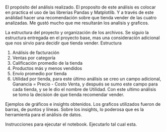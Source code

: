 El propósito del análisis realizado.
El proposito de este análisis es colocar en practica el uso de las librerias Pandas y Matplotlib.
Y a través de este análidad hacer una recomendación sobre que tienda vender de las cuatro analizadas.
Me gustó mucho que me resultarán los analisis y graficos.

La estructura del proyecto y organización de los archivos.
Se siguio la estructura entregada en el proyecto base, mas una consideración adicional que nos sirvio para decidir que tienda vender.
Estructura
1. Análisis de facturación
2. Ventas por categoría
3. Calificación promedio de la tienda
4. Productos más y menos vendidos
5. Envío promedio por tienda
6. Utilidad por tienda, para este último análisis se creo un campo adicional, Ganancia = Precio - Costo Venta, y después se sumo este campo para cada tienda, y se le dio el nombre de Utilidad.
   Con este ultimo análisis se tomo la decision de que tienda recomendar vender.

Ejemplos de gráficos e insights obtenidos.
Los graficos utilizados fueron de barras, de puntos y líneas.
Sobre los insights, lo poderosa que es la herramienta para el análisis de datos.

Instrucciones para ejecutar el notebook.
Ejecutarlo tal cual esta.
